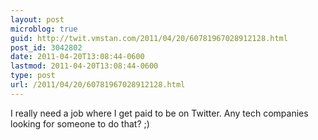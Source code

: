 ```yaml
---
layout: post
microblog: true
guid: http://twit.vmstan.com/2011/04/20/60781967028912128.html
post_id: 3042802
date: 2011-04-20T13:08:44-0600
lastmod: 2011-04-20T13:08:44-0600
type: post
url: /2011/04/20/60781967028912128.html
---
```

I really need a job where I get paid to be on Twitter. Any tech companies looking for someone to do that? ;)
